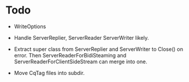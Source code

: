 # Todo

* WriteOptions
* Handle ServerReplier, ServerReader ServerWriter likely.

* Extract super class from ServerReplier and ServerWriter to Close() on error.
  Then ServerReaderForBidiSteaming and ServerReaderForClientSideStream can merge into one.
  
* Move CqTag files into subdir.  
